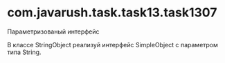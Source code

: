 # com.javarush.task.task13.task1307
Параметризованый интерфейс

В классе StringObject реализуй интерфейс SimpleObject с параметром типа String.
